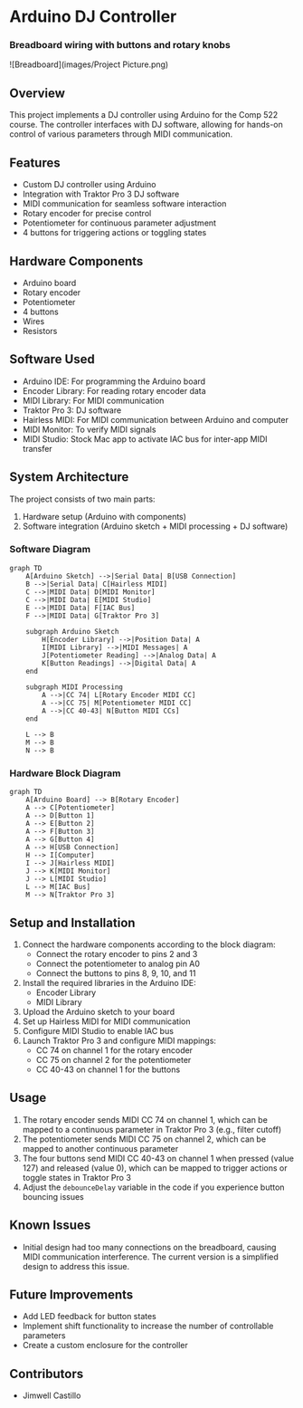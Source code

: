 # Arduino DJ Controller

### Breadboard wiring with buttons and rotary knobs
![Breadboard](images/Project Picture.png)

## Overview
This project implements a DJ controller using Arduino for the Comp 522 course. The controller interfaces with DJ software, allowing for hands-on control of various parameters through MIDI communication.

## Features
- Custom DJ controller using Arduino
- Integration with Traktor Pro 3 DJ software
- MIDI communication for seamless software interaction
- Rotary encoder for precise control
- Potentiometer for continuous parameter adjustment
- 4 buttons for triggering actions or toggling states

## Hardware Components
- Arduino board
- Rotary encoder
- Potentiometer
- 4 buttons
- Wires
- Resistors

## Software Used
- Arduino IDE: For programming the Arduino board
- Encoder Library: For reading rotary encoder data
- MIDI Library: For MIDI communication
- Traktor Pro 3: DJ software
- Hairless MIDI: For MIDI communication between Arduino and computer
- MIDI Monitor: To verify MIDI signals
- MIDI Studio: Stock Mac app to activate IAC bus for inter-app MIDI transfer

## System Architecture
The project consists of two main parts:
1. Hardware setup (Arduino with components)
2. Software integration (Arduino sketch + MIDI processing + DJ software)

### Software Diagram

```mermaid
graph TD
    A[Arduino Sketch] -->|Serial Data| B[USB Connection]
    B -->|Serial Data| C[Hairless MIDI]
    C -->|MIDI Data| D[MIDI Monitor]
    C -->|MIDI Data| E[MIDI Studio]
    E -->|MIDI Data| F[IAC Bus]
    F -->|MIDI Data| G[Traktor Pro 3]

    subgraph Arduino Sketch
        H[Encoder Library] -->|Position Data| A
        I[MIDI Library] -->|MIDI Messages| A
        J[Potentiometer Reading] -->|Analog Data| A
        K[Button Readings] -->|Digital Data| A
    end

    subgraph MIDI Processing
        A -->|CC 74| L[Rotary Encoder MIDI CC]
        A -->|CC 75| M[Potentiometer MIDI CC]
        A -->|CC 40-43| N[Button MIDI CCs]
    end

    L --> B
    M --> B
    N --> B
```

### Hardware Block Diagram

```mermaid
graph TD
    A[Arduino Board] --> B[Rotary Encoder]
    A --> C[Potentiometer]
    A --> D[Button 1]
    A --> E[Button 2]
    A --> F[Button 3]
    A --> G[Button 4]
    A --> H[USB Connection]
    H --> I[Computer]
    I --> J[Hairless MIDI]
    J --> K[MIDI Monitor]
    J --> L[MIDI Studio]
    L --> M[IAC Bus]
    M --> N[Traktor Pro 3]
```

## Setup and Installation
1. Connect the hardware components according to the block diagram:
   - Connect the rotary encoder to pins 2 and 3
   - Connect the potentiometer to analog pin A0
   - Connect the buttons to pins 8, 9, 10, and 11
2. Install the required libraries in the Arduino IDE:
   - Encoder Library
   - MIDI Library
3. Upload the Arduino sketch to your board
4. Set up Hairless MIDI for MIDI communication
5. Configure MIDI Studio to enable IAC bus
6. Launch Traktor Pro 3 and configure MIDI mappings:
   - CC 74 on channel 1 for the rotary encoder
   - CC 75 on channel 2 for the potentiometer
   - CC 40-43 on channel 1 for the buttons

## Usage
1. The rotary encoder sends MIDI CC 74 on channel 1, which can be mapped to a continuous parameter in Traktor Pro 3 (e.g., filter cutoff)
2. The potentiometer sends MIDI CC 75 on channel 2, which can be mapped to another continuous parameter
3. The four buttons send MIDI CC 40-43 on channel 1 when pressed (value 127) and released (value 0), which can be mapped to trigger actions or toggle states in Traktor Pro 3
4. Adjust the `debounceDelay` variable in the code if you experience button bouncing issues

## Known Issues
- Initial design had too many connections on the breadboard, causing MIDI communication interference. The current version is a simplified design to address this issue.

## Future Improvements
- Add LED feedback for button states
- Implement shift functionality to increase the number of controllable parameters
- Create a custom enclosure for the controller

## Contributors
- Jimwell Castillo

